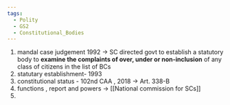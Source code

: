 ```yaml
---
tags:
  - Polity
  - GS2
  - Constitutional_Bodies
---
```

1. mandal case judgement 1992 -> SC directed govt to establish a statutory body to **examine the complaints of over, under or non-inclusion** of any class of citizens in the list of BCs
2. statutary establishment- 1993
3. constitutional status - 102nd CAA , 2018 -> Art. 338-B
4. functions , report and powers -> [[National commission for SCs]]
5. 